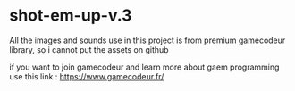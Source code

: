 # shot-em-up-v.3

All the images and sounds use in this project is from premium gamecodeur library, so i cannot put the assets on github

if you want to join gamecodeur and learn more about gaem programming use this link : https://www.gamecodeur.fr/
